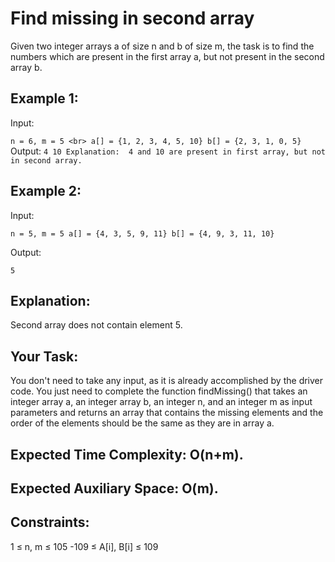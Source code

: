 # Find missing in second array

Given two integer arrays a of size n and b of size m, the task is to find the numbers which are present in the first array a, but not present in the second array b.

## Example 1:

Input: 

`
n = 6, m = 5 <br>
a[] = {1, 2, 3, 4, 5, 10}
b[] = {2, 3, 1, 0, 5}
`
Output: 
`
4 10
Explanation: 
4 and 10 are present in first array, but not in second array.
`
## Example 2:


Input: 

`
n = 5, m = 5
a[] = {4, 3, 5, 9, 11}
b[] = {4, 9, 3, 11, 10}
`

Output: 

`
5  
`

## Explanation: 

Second array does not contain element 5.

## Your Task:
You don't need to take any input, as it is already accomplished by the driver code. You just need to complete the function findMissing() that takes an integer array a, an integer array b, an integer n, and an integer m as input parameters and returns an array that contains the missing elements and the order of the elements should be the same as they are in array a.

## Expected Time Complexity: O(n+m).
## Expected Auxiliary Space: O(m).

## Constraints:

1 ≤ n, m ≤ 105
-109 ≤ A[i], B[i] ≤ 109
